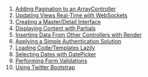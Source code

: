 1. [Adding Pagination to an ArrayController]()
1. [Updating Views Real-Time with WebSockets]()
1. [Creating a Master/Detail Interface]()
1. [Displaying Content with Partials]()
1. [Inserting Data From Other Controllers with Render]()
1. [Applying a Simple Authentication Solution]()
1. [Loading Code/Templates Lazily]()
1. [Selecting Dates with DatePicker]()
1. [Performing Form Validations]()
1. [Using Twitter Bootstrap]()